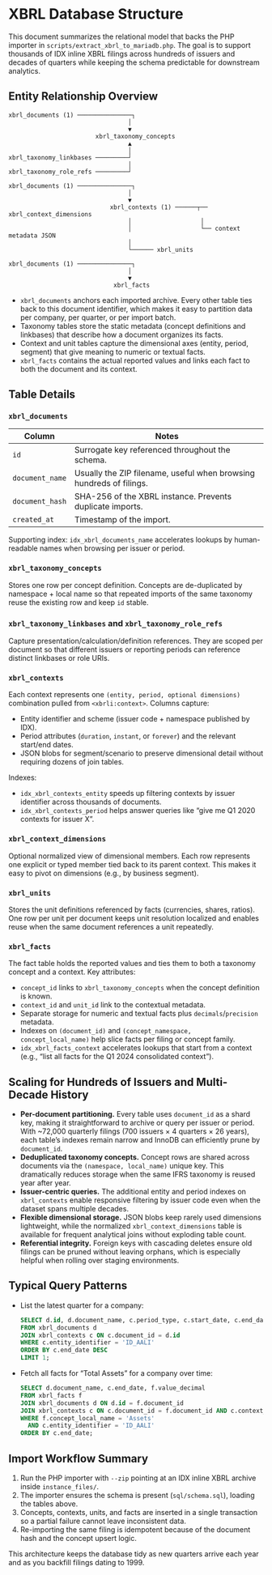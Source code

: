 # XBRL Database Structure

This document summarizes the relational model that backs the PHP importer in `scripts/extract_xbrl_to_mariadb.php`.  The goal is to
support thousands of IDX inline XBRL filings across hundreds of issuers and decades of quarters while keeping the schema predictable
for downstream analytics.

## Entity Relationship Overview

```
xbrl_documents (1) ───────────────┐
                                 │
                                 ▼
                        xbrl_taxonomy_concepts
                                 ▲
                                 │
xbrl_taxonomy_linkbases ─────────┘
                                 │
xbrl_taxonomy_role_refs ─────────┘

xbrl_documents (1) ───────────────┐
                                 │
                                 ▼
                            xbrl_contexts (1) ──────┬── xbrl_context_dimensions
                                 │                   │
                                 │                   └── context metadata JSON
                                 │
                                 └────── xbrl_units

xbrl_documents (1) ───────────────┐
                                 │
                                 ▼
                             xbrl_facts
```

* `xbrl_documents` anchors each imported archive.  Every other table ties back to this document identifier, which makes it easy to
  partition data per company, per quarter, or per import batch.
* Taxonomy tables store the static metadata (concept definitions and linkbases) that describe how a document organizes its facts.
* Context and unit tables capture the dimensional axes (entity, period, segment) that give meaning to numeric or textual facts.
* `xbrl_facts` contains the actual reported values and links each fact to both the document and its context.

## Table Details

### `xbrl_documents`

| Column          | Notes                                                                    |
|-----------------|--------------------------------------------------------------------------|
| `id`            | Surrogate key referenced throughout the schema.                          |
| `document_name` | Usually the ZIP filename, useful when browsing hundreds of filings.      |
| `document_hash` | SHA-256 of the XBRL instance. Prevents duplicate imports.                |
| `created_at`    | Timestamp of the import.                                                 |

Supporting index: `idx_xbrl_documents_name` accelerates lookups by human-readable names when browsing per issuer or period.

### `xbrl_taxonomy_concepts`
Stores one row per concept definition.  Concepts are de-duplicated by namespace + local name so that repeated imports of the same
taxonomy reuse the existing row and keep `id` stable.

### `xbrl_taxonomy_linkbases` and `xbrl_taxonomy_role_refs`
Capture presentation/calculation/definition references.  They are scoped per document so that different issuers or reporting
periods can reference distinct linkbases or role URIs.

### `xbrl_contexts`
Each context represents one `(entity, period, optional dimensions)` combination pulled from `<xbrli:context>`.  Columns capture:

* Entity identifier and scheme (issuer code + namespace published by IDX).
* Period attributes (`duration`, `instant`, or `forever`) and the relevant start/end dates.
* JSON blobs for segment/scenario to preserve dimensional detail without requiring dozens of join tables.

Indexes:

* `idx_xbrl_contexts_entity` speeds up filtering contexts by issuer identifier across thousands of documents.
* `idx_xbrl_contexts_period` helps answer queries like “give me Q1 2020 contexts for issuer X”.

### `xbrl_context_dimensions`
Optional normalized view of dimensional members.  Each row represents one explicit or typed member tied back to its parent context.
This makes it easy to pivot on dimensions (e.g., by business segment).

### `xbrl_units`
Stores the unit definitions referenced by facts (currencies, shares, ratios).  One row per unit per document keeps unit resolution
localized and enables reuse when the same document references a unit repeatedly.

### `xbrl_facts`
The fact table holds the reported values and ties them to both a taxonomy concept and a context.  Key attributes:

* `concept_id` links to `xbrl_taxonomy_concepts` when the concept definition is known.
* `context_id` and `unit_id` link to the contextual metadata.
* Separate storage for numeric and textual facts plus `decimals`/`precision` metadata.
* Indexes on `(document_id)` and `(concept_namespace, concept_local_name)` help slice facts per filing or concept family.
* `idx_xbrl_facts_context` accelerates lookups that start from a context (e.g., “list all facts for the Q1 2024 consolidated context”).

## Scaling for Hundreds of Issuers and Multi-Decade History

* **Per-document partitioning.** Every table uses `document_id` as a shard key, making it straightforward to archive or query per
  issuer or period.  With ~72,000 quarterly filings (700 issuers × 4 quarters × 26 years), each table’s indexes remain narrow and
  InnoDB can efficiently prune by `document_id`.
* **Deduplicated taxonomy concepts.** Concept rows are shared across documents via the `(namespace, local_name)` unique key.  This
  dramatically reduces storage when the same IFRS taxonomy is reused year after year.
* **Issuer-centric queries.** The additional entity and period indexes on `xbrl_contexts` enable responsive filtering by issuer code
  even when the dataset spans multiple decades.
* **Flexible dimensional storage.** JSON blobs keep rarely used dimensions lightweight, while the normalized `xbrl_context_dimensions`
  table is available for frequent analytical joins without exploding table count.
* **Referential integrity.** Foreign keys with cascading deletes ensure old filings can be pruned without leaving orphans, which is
  especially helpful when rolling over staging environments.

## Typical Query Patterns

* List the latest quarter for a company:
  ```sql
  SELECT d.id, d.document_name, c.period_type, c.start_date, c.end_date
  FROM xbrl_documents d
  JOIN xbrl_contexts c ON c.document_id = d.id
  WHERE c.entity_identifier = 'ID_AALI'
  ORDER BY c.end_date DESC
  LIMIT 1;
  ```
* Fetch all facts for “Total Assets” for a company over time:
  ```sql
  SELECT d.document_name, c.end_date, f.value_decimal
  FROM xbrl_facts f
  JOIN xbrl_documents d ON d.id = f.document_id
  JOIN xbrl_contexts c ON c.document_id = f.document_id AND c.context_id = f.context_id
  WHERE f.concept_local_name = 'Assets'
    AND c.entity_identifier = 'ID_AALI'
  ORDER BY c.end_date;
  ```

## Import Workflow Summary

1. Run the PHP importer with `--zip` pointing at an IDX inline XBRL archive inside `instance_files/`.
2. The importer ensures the schema is present (`sql/schema.sql`), loading the tables above.
3. Concepts, contexts, units, and facts are inserted in a single transaction so a partial failure cannot leave inconsistent data.
4. Re-importing the same filing is idempotent because of the document hash and the concept upsert logic.

This architecture keeps the database tidy as new quarters arrive each year and as you backfill filings dating to 1999.
